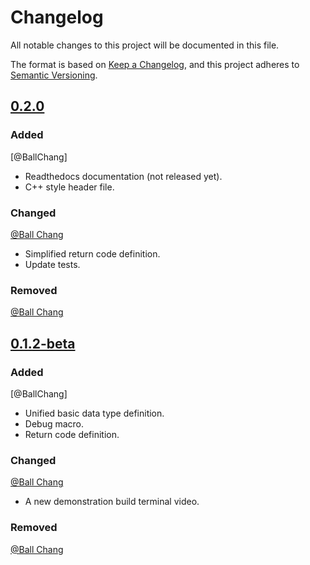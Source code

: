 # Changelog
All notable changes to this project will be documented in this file.

The format is based on
 [Keep a Changelog](https://keepachangelog.com/en/1.0.0/),
and this project adheres to
 [Semantic Versioning](https://semver.org/spec/v2.0.0.html).


## [0.2.0]
### Added
[@BallChang]

- Readthedocs documentation (not released yet).
- C++ style header file.

### Changed
[@Ball Chang]
- Simplified return code definition.
- Update tests.

### Removed
[@Ball Chang]


## [0.1.2-beta]
### Added
[@BallChang]

- Unified basic data type definition.
- Debug macro.
- Return code definition.

### Changed
[@Ball Chang]
- A new demonstration build terminal video.

### Removed
[@Ball Chang]

[Unreleased]: https://gitlab.com/zhangbolily/BCore/tree/dev
[0.1.2-beta]:
 https://gitlab.com/zhangbolily/BCore/tree/v0.1.2-beta
[0.2.0]:
 https://gitlab.com/zhangbolily/BCore/tree/v0.2.0

[@Ball Chang]: https://gitlab.com/zhangbolily
